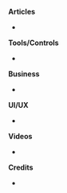 
**Articles**

* 

**Tools/Controls**

* 

**Business**

* 

**UI/UX**

* 

**Videos**

* 

**Credits**

*

